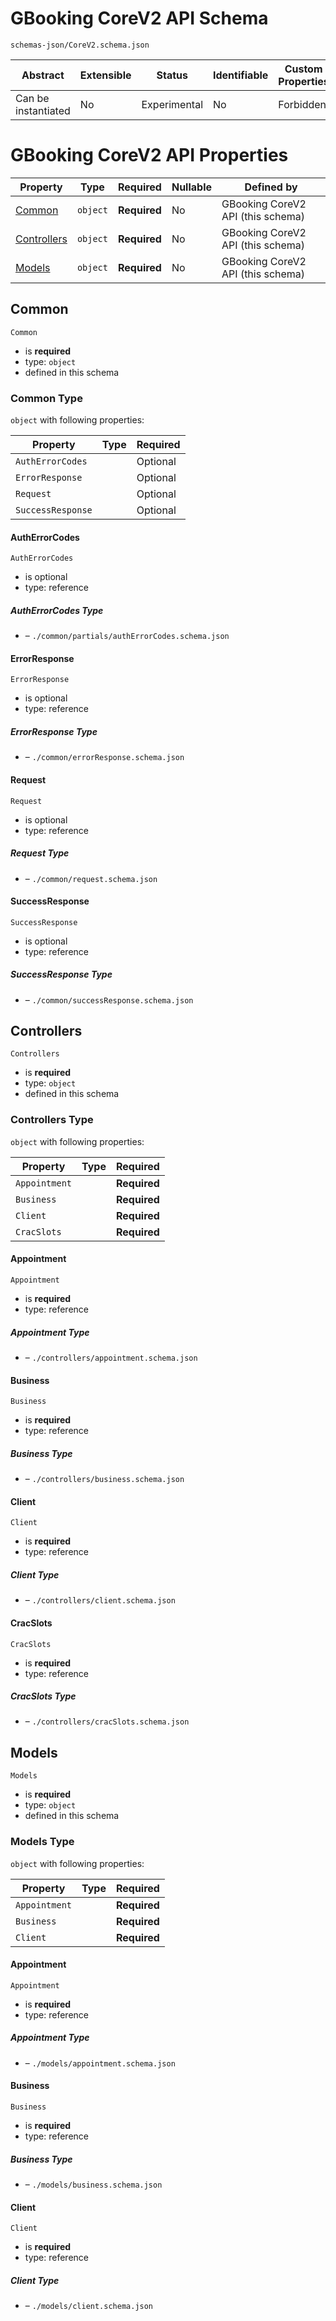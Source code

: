 # GBooking CoreV2 API Schema

```
schemas-json/CoreV2.schema.json
```

| Abstract            | Extensible | Status       | Identifiable | Custom Properties | Additional Properties | Defined In                               |
| ------------------- | ---------- | ------------ | ------------ | ----------------- | --------------------- | ---------------------------------------- |
| Can be instantiated | No         | Experimental | No           | Forbidden         | Forbidden             | [CoreV2.schema.json](CoreV2.schema.json) |

# GBooking CoreV2 API Properties

| Property                    | Type     | Required     | Nullable | Defined by                        |
| --------------------------- | -------- | ------------ | -------- | --------------------------------- |
| [Common](#common)           | `object` | **Required** | No       | GBooking CoreV2 API (this schema) |
| [Controllers](#controllers) | `object` | **Required** | No       | GBooking CoreV2 API (this schema) |
| [Models](#models)           | `object` | **Required** | No       | GBooking CoreV2 API (this schema) |

## Common

`Common`

- is **required**
- type: `object`
- defined in this schema

### Common Type

`object` with following properties:

| Property          | Type | Required |
| ----------------- | ---- | -------- |
| `AuthErrorCodes`  |      | Optional |
| `ErrorResponse`   |      | Optional |
| `Request`         |      | Optional |
| `SuccessResponse` |      | Optional |

#### AuthErrorCodes

`AuthErrorCodes`

- is optional
- type: reference

##### AuthErrorCodes Type

- []() – `./common/partials/authErrorCodes.schema.json`

#### ErrorResponse

`ErrorResponse`

- is optional
- type: reference

##### ErrorResponse Type

- []() – `./common/errorResponse.schema.json`

#### Request

`Request`

- is optional
- type: reference

##### Request Type

- []() – `./common/request.schema.json`

#### SuccessResponse

`SuccessResponse`

- is optional
- type: reference

##### SuccessResponse Type

- []() – `./common/successResponse.schema.json`

## Controllers

`Controllers`

- is **required**
- type: `object`
- defined in this schema

### Controllers Type

`object` with following properties:

| Property      | Type | Required     |
| ------------- | ---- | ------------ |
| `Appointment` |      | **Required** |
| `Business`    |      | **Required** |
| `Client`      |      | **Required** |
| `CracSlots`   |      | **Required** |

#### Appointment

`Appointment`

- is **required**
- type: reference

##### Appointment Type

- []() – `./controllers/appointment.schema.json`

#### Business

`Business`

- is **required**
- type: reference

##### Business Type

- []() – `./controllers/business.schema.json`

#### Client

`Client`

- is **required**
- type: reference

##### Client Type

- []() – `./controllers/client.schema.json`

#### CracSlots

`CracSlots`

- is **required**
- type: reference

##### CracSlots Type

- []() – `./controllers/cracSlots.schema.json`

## Models

`Models`

- is **required**
- type: `object`
- defined in this schema

### Models Type

`object` with following properties:

| Property      | Type | Required     |
| ------------- | ---- | ------------ |
| `Appointment` |      | **Required** |
| `Business`    |      | **Required** |
| `Client`      |      | **Required** |

#### Appointment

`Appointment`

- is **required**
- type: reference

##### Appointment Type

- []() – `./models/appointment.schema.json`

#### Business

`Business`

- is **required**
- type: reference

##### Business Type

- []() – `./models/business.schema.json`

#### Client

`Client`

- is **required**
- type: reference

##### Client Type

- []() – `./models/client.schema.json`
